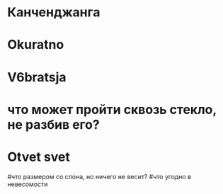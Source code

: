 # Канченджанга
# Okuratno
# V6bratsja
# что может пройти сквозь стекло, не разбив его?
# Otvet svet

#что размером со слона, но ничего не весит?
#что угодно в невесомости

